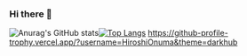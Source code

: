 ### Hi there 👋

<!--
**HiroshiOnuma/HiroshiOnuma** is a ✨ _special_ ✨ repository because its `README.md` (this file) appears on your GitHub profile.

Here are some ideas to get you started:

- 🔭 I’m currently working on ...
- 🌱 I’m currently learning ...
- 👯 I’m looking to collaborate on ...
- 🤔 I’m looking for help with ...
- 💬 Ask me about ...
- 📫 How to reach me: ...
- 😄 Pronouns: ...
- ⚡ Fun fact: ...
-->

![Anurag's GitHub stats](https://github-readme-stats.vercel.app/api?username=HiroshiOnuma&show_icons=true&theme=radical)[![Top Langs](https://github-readme-stats.vercel.app/api/top-langs/?username=HiroshiOnuma)](https://github.com/anuraghazra/github-readme-stats)
https://github-profile-trophy.vercel.app/?username=HiroshiOnuma&theme=darkhub

